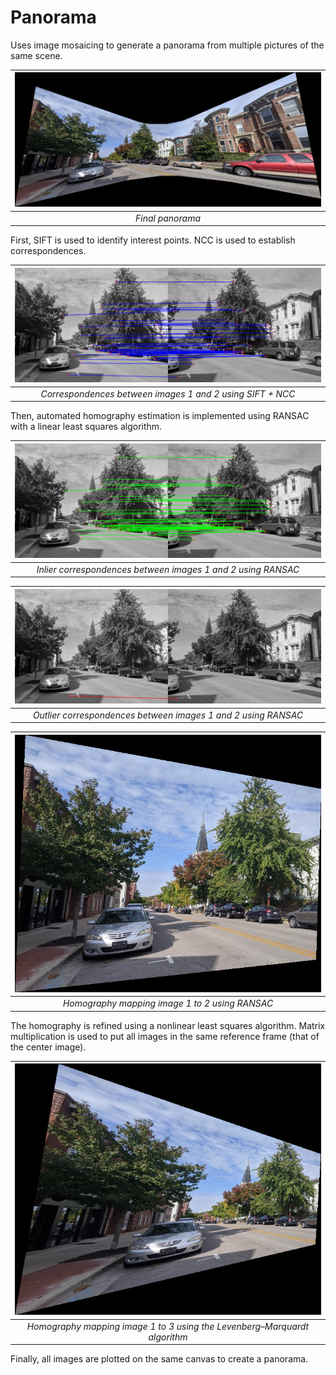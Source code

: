 # Panorama
Uses image mosaicing to generate a panorama from multiple pictures of the same scene.

| ![A panorama of a city street](https://github.com/ginaclepper/panorama/blob/main/results/panorama%20w%20LM.png?raw=true) | 
|:--:| 
| *Final panorama* |

First, SIFT is used to identify interest points. NCC is used to establish correspondences.

| ![Blue lines connect corresponding points in two side-by-side images](https://github.com/ginaclepper/panorama/blob/main/results/1%20to%202%20using%20NCC.png) | 
|:--:| 
| *Correspondences between images 1 and 2 using SIFT + NCC* |

Then, automated homography estimation is implemented using RANSAC with a linear least squares algorithm.

| ![Green lines connect corresponding points in two side-by-side images](https://github.com/ginaclepper/panorama/blob/main/results/1-2%20inliers.png) | 
|:--:| 
| *Inlier correspondences between images 1 and 2 using RANSAC* |

| ![Red lines connect corresponding points in two side-by-side images](https://github.com/ginaclepper/panorama/blob/main/results/1-2%20outliers.png) | 
|:--:| 
| *Outlier correspondences between images 1 and 2 using RANSAC* |

| ![A distorted image of a city street](https://github.com/ginaclepper/panorama/blob/main/results/1%20to%202%20RANSAC.png) | 
|:--:| 
| *Homography mapping image 1 to 2 using RANSAC* |

The homography is refined using a nonlinear least squares algorithm. Matrix multiplication is used to put all images in the same reference frame (that of the center image).

| ![A distorted image of a city street](https://github.com/ginaclepper/panorama/blob/main/results/1%20to%203%20LM.png) | 
|:--:| 
| *Homography mapping image 1 to 3 using the Levenberg–Marquardt algorithm* |

Finally, all images are plotted on the same canvas to create a panorama.
